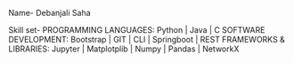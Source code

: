 Name- Debanjali Saha


Skill set-
PROGRAMMING LANGUAGES: Python | Java | C
SOFTWARE DEVELOPMENT: Bootstrap | GIT | CLI | Springboot | REST
FRAMEWORKS & LIBRARIES: Jupyter | Matplotplib | Numpy | Pandas | NetworkX
